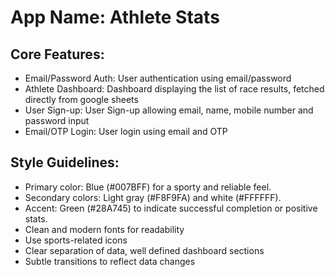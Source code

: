 # **App Name**: Athlete Stats

## Core Features:

- Email/Password Auth: User authentication using email/password
- Athlete Dashboard: Dashboard displaying the list of race results, fetched directly from google sheets
- User Sign-up: User Sign-up allowing email, name, mobile number and password input
- Email/OTP Login: User login using email and OTP

## Style Guidelines:

- Primary color: Blue (#007BFF) for a sporty and reliable feel.
- Secondary colors: Light gray (#F8F9FA) and white (#FFFFFF).
- Accent: Green (#28A745) to indicate successful completion or positive stats.
- Clean and modern fonts for readability
- Use sports-related icons
- Clear separation of data, well defined dashboard sections
- Subtle transitions to reflect data changes